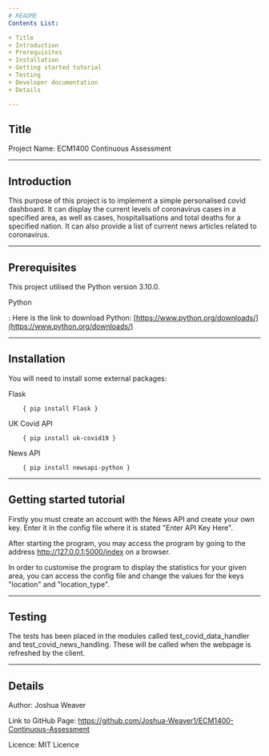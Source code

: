 ```yaml
---
# README
Contents List:

+ Title
+ Introduction
+ Prerequisites
+ Installation
+ Getting started tutorial
+ Testing
+ Developer documentation
+ Details

---
```


## Title
Project Name: ECM1400 Continuous Assessment

---

## Introduction
This purpose of this project is to implement a simple personalised covid dashboard. It can display the current levels of coronavirus cases in a specified area, as well as cases, hospitalisations and total deaths for a specified nation. It can also provide a list of current news articles related to coronavirus.

---

## Prerequisites
This project utilised the Python version 3.10.0.

Python

:   Here is the link to download Python:
[https://www.python.org/downloads/](https://www.python.org/downloads/)

---

## Installation
You will need to install some external packages:

Flask

        { pip install Flask }
UK Covid API

        { pip install uk-covid19 }
News API

        { pip install newsapi-python }

---

## Getting started tutorial
Firstly you must create an account with the News API and create your own key. Enter it in the config file where it is stated "Enter API Key Here".

After starting the program, you may access the program by going to the address http://127.0.0.1:5000/index on a browser.

In order to customise the program to display the statistics for your given area, you can access the config file and change the values for the keys "location" and "location_type".

---

## Testing
The tests has been placed in the modules called test_covid_data_handler and test_covid_news_handling. These will be called when the webpage is refreshed by the client.

---

## Details
Author: Joshua Weaver

Link to GitHub Page: https://github.com/Joshua-Weaver1/ECM1400-Continuous-Assessment

Licence: MIT Licence
